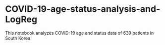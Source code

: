 # COVID-19-age-status-analysis-and-LogReg
This notebook analyzes COVID-19 age and status data of 639 patients in South Korea.
